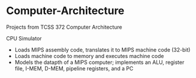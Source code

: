 # Computer-Architecture
Projects from TCSS 372 Computer Architecture

CPU Simulator 
- Loads MIPS assembly code, translates it to MIPS machine code (32-bit)
- Loads machine code to memory and executes machine code
- Models the datapth of a MIPS computer; implements an ALU, register file, I-MEM,
  D-MEM, pipeline registers, and a PC
